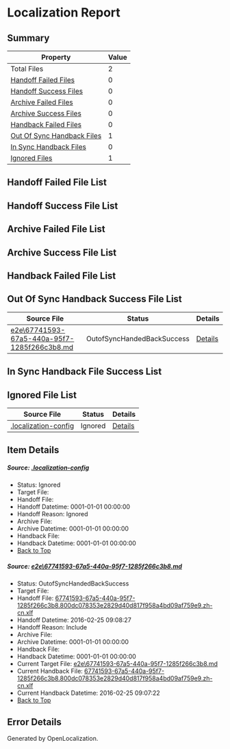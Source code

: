 # <a name='report-top'></a> Localization Report

## Summary
 Property | Value 
 -------- | ----- 
 Total Files | 2
[ Handoff Failed Files ](#handoff-failed-list)| 0
[ Handoff Success Files ](#handoff-success-list)| 0
[ Archive Failed Files ](#archive-failed-list)| 0
[ Archive Success Files ](#archive-success-list)| 0
[ Handback Failed Files ](#handback-failed-list)| 0
[ Out Of Sync Handback Files ](#outofsync-handback-success-list)| 1
[ In Sync Handback Files ](#insync-handback-success-list)| 0
[ Ignored Files ](#ignored-list)| 1

## <a name='handoff-failed-list'></a> Handoff Failed File List

## <a name='handoff-success-list'></a> Handoff Success File List

## <a name='archive-failed-list'></a> Archive Failed File List

## <a name='archive-success-list'></a> Archive Success File List

## <a name='handback-failed-list'></a> Handback Failed File List

## <a name='outofsync-handback-success-list'></a> Out Of Sync Handback Success File List
 Source File | Status | Details 
 ----------- | ------ | ------- 
 [e2e\67741593-67a5-440a-95f7-1285f266c3b8.md](https://github.com/OpenLocalizationTest/oltest/blob/f81b881baba0d33ca0aaaf10989bbed656860a6c/e2e/67741593-67a5-440a-95f7-1285f266c3b8.md) | OutofSyncHandedBackSuccess | [Details](#12633b02f8d886c11009b036d31eef4742bcf3371)

## <a name='insync-handback-success-list'></a> In Sync Handback File Success List

## <a name='ignored-list'></a> Ignored File List
 Source File | Status | Details 
 ----------- | ------ | ------- 
 [.localization-config](https://github.com/OpenLocalizationTest/oltest/blob/f81b881baba0d33ca0aaaf10989bbed656860a6c/.localization-config) | Ignored | [Details](#66aca4b1c2f43b14ec41e0e427345df94af1d5e10)

## Item Details
##### <a name='66aca4b1c2f43b14ec41e0e427345df94af1d5e10'></a> Source: [.localization-config](https://github.com/OpenLocalizationTest/oltest/blob/f81b881baba0d33ca0aaaf10989bbed656860a6c/.localization-config)
* Status: Ignored
* Target File: 
* Handoff File: 
* Handoff Datetime: 0001-01-01 00:00:00
* Handoff Reason: Ignored
* Archive File: 
* Archive Datetime: 0001-01-01 00:00:00
* Handback File: 
* Handback Datetime: 0001-01-01 00:00:00
* [Back to Top](#report-top)

##### <a name='12633b02f8d886c11009b036d31eef4742bcf3371'></a> Source: [e2e\67741593-67a5-440a-95f7-1285f266c3b8.md](https://github.com/OpenLocalizationTest/oltest/blob/f81b881baba0d33ca0aaaf10989bbed656860a6c/e2e/67741593-67a5-440a-95f7-1285f266c3b8.md)
* Status: OutofSyncHandedBackSuccess
* Target File: 
* Handoff File: [67741593-67a5-440a-95f7-1285f266c3b8.800dc078353e2829d40d817f958a4bd09af759e9.zh-cn.xlf](https://github.com/OpenLocalizationTestOrg/olhandoff/blob/3bf83ca3cebc17e638c3faabfaa4e2d361f8fb23/ol-handoff/OpenLocalizationTestOrg/oltest.zh-cn/terryjin/ht/67741593-67a5-440a-95f7-1285f266c3b8.800dc078353e2829d40d817f958a4bd09af759e9.zh-cn.xlf)
* Handoff Datetime: 2016-02-25 09:08:27
* Handoff Reason: Include
* Archive File: 
* Archive Datetime: 0001-01-01 00:00:00
* Handback File: 
* Handback Datetime: 0001-01-01 00:00:00
* Current Target File: [e2e\67741593-67a5-440a-95f7-1285f266c3b8.md](https://github.com/OpenLocalizationTestOrg/oltest.zh-cn/blob/536ebc71d97fa78091e8a22a302708bdd2caf98c/e2e/67741593-67a5-440a-95f7-1285f266c3b8.md)
* Current Handback File: [67741593-67a5-440a-95f7-1285f266c3b8.800dc078353e2829d40d817f958a4bd09af759e9.zh-cn.xlf](https://github.com/OpenLocalizationTestOrg/olhandback/blob/1b5c9205fbea9660230106d994f57fe3526d788d/ol-handback/OpenLocalizationTestOrg/oltest.zh-cn/terryjin/ht/67741593-67a5-440a-95f7-1285f266c3b8.800dc078353e2829d40d817f958a4bd09af759e9.zh-cn.xlf)
* Current Handback Datetime: 2016-02-25 09:07:22
* [Back to Top](#report-top)


## Error Details

Generated by OpenLocalization.
